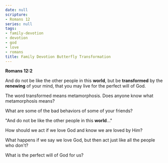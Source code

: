```yaml
---
date: null
scripture:
- Romans 12
series: null
tags:
- family-devotion
- devotion
- god
- love
- romans
title: Family Devotion Butterfly Transformation
---
```



**Romans 12:2**

And do not be like the other people in this **world**, but be **transformed** by the **renewing** of your mind, that you may live for the perfect will of God.

The word transformed means metamorphosis. Does anyone know what metamorphosis means?

What are some of the bad behaviors of some of your friends?

"And do not be like the other people in this **world**..."

How should we act if we love God and know we are loved by Him?

What happens if we say we love God, but then act just like all the people who don't?

What is the perfect will of God for us?
